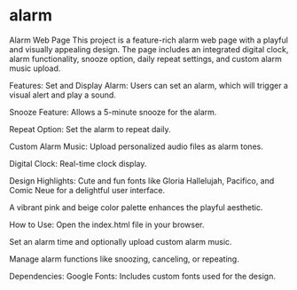 # alarm
Alarm Web Page
This project is a feature-rich alarm web page with a playful and visually appealing design. The page includes an integrated digital clock, alarm functionality, snooze option, daily repeat settings, and custom alarm music upload.

Features:
Set and Display Alarm: Users can set an alarm, which will trigger a visual alert and play a sound.

Snooze Feature: Allows a 5-minute snooze for the alarm.

Repeat Option: Set the alarm to repeat daily.

Custom Alarm Music: Upload personalized audio files as alarm tones.

Digital Clock: Real-time clock display.

Design Highlights:
Cute and fun fonts like Gloria Hallelujah, Pacifico, and Comic Neue for a delightful user interface.

A vibrant pink and beige color palette enhances the playful aesthetic.

How to Use:
Open the index.html file in your browser.

Set an alarm time and optionally upload custom alarm music.

Manage alarm functions like snoozing, canceling, or repeating.

Dependencies:
Google Fonts: Includes custom fonts used for the design.
